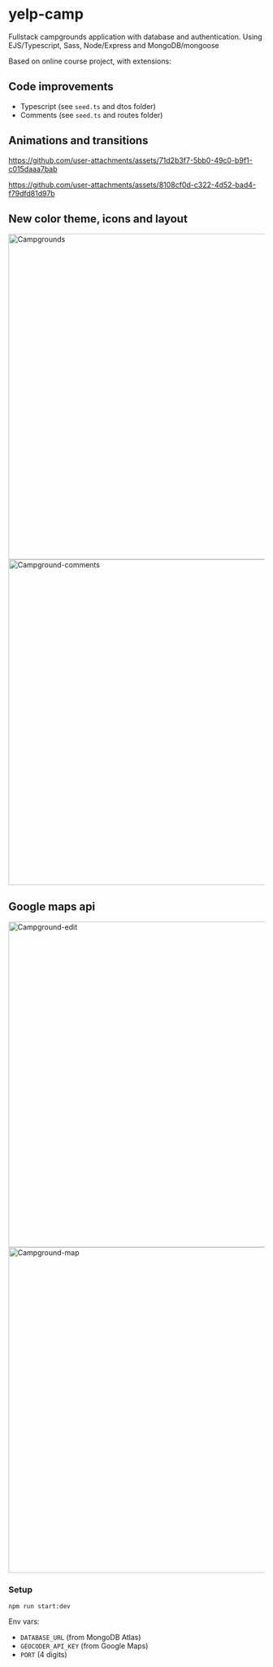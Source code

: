 # yelp-camp

Fullstack campgrounds application with database and authentication.
Using EJS/Typescript, Sass, Node/Express and MongoDB/mongoose

Based on online course project, with extensions:

## Code improvements

- Typescript (see `seed.ts` and dtos folder)
- Comments (see `seed.ts` and routes folder)


## Animations and transitions

https://github.com/user-attachments/assets/71d2b3f7-5bb0-49c0-b9f1-c015daaa7bab

https://github.com/user-attachments/assets/8108cf0d-c322-4d52-bad4-f79dfd81d97b


## New color theme, icons and layout

<img width="640" alt="Campgrounds" src="https://github.com/user-attachments/assets/1f518a17-1ee6-4265-b7fe-8de395cf1181">

<img width="640" alt="Campground-comments" src="https://github.com/user-attachments/assets/92532f53-1031-4ed7-82e7-54113faaf970">


## Google maps api

<img width="640" alt="Campground-edit" src="https://github.com/user-attachments/assets/a8ec3d7d-0c5b-48cb-8ce4-ad0b8f1c843d">

<img width="640" alt="Campground-map" src="https://github.com/user-attachments/assets/dd9b516d-52e0-4012-a575-f4686c4ce1c8">


### Setup

`npm run start:dev`

Env vars:
- `DATABASE_URL` (from MongoDB Atlas)
- `GEOCODER_API_KEY` (from Google Maps)
- `PORT` (4 digits)


